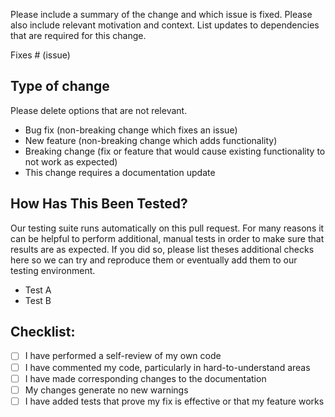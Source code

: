 Please include a summary of the change and which issue is fixed. Please also
include relevant motivation and context. List updates to dependencies that are
required for this change.

Fixes # (issue)

## Type of change

Please delete options that are not relevant.

- Bug fix (non-breaking change which fixes an issue)
- New feature (non-breaking change which adds functionality)
- Breaking change (fix or feature that would cause existing functionality
  to not work as expected)
- This change requires a documentation update

## How Has This Been Tested?

Our testing suite runs automatically on this pull request. For many reasons it
can be helpful to perform additional, manual tests in order to make sure that
results are as expected. If you did so, please list theses additional checks
here so we can try and reproduce them or eventually add them to our testing
environment.

- Test A
- Test B

## Checklist:

- [ ] I have performed a self-review of my own code
- [ ] I have commented my code, particularly in hard-to-understand areas
- [ ] I have made corresponding changes to the documentation
- [ ] My changes generate no new warnings
- [ ] I have added tests that prove my fix is effective or that my feature works
